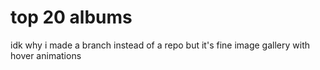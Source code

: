 # top 20 albums
idk why i made a branch instead of a repo but it's fine
image gallery with hover animations
